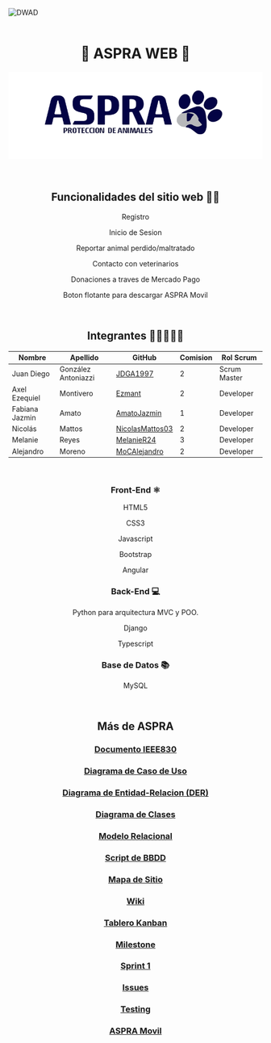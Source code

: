 ![DWAD](https://github.com/JDGA1997/ASPRA-Movil/assets/105946879/4bd8b57c-8cb3-4d67-92a8-bc83ac8733f4)
<br></br>

<div align="center">

# 🐾 ASPRA WEB 🐾
![imagen](https://raw.githubusercontent.com/AS-PR-A/ASPRA-Web/main/Frontend/animalesCommerce/src/assets/img/ASPRA.png)
<br>

<br />
 
## Funcionalidades del sitio web 📑📑

Registro

Inicio de Sesion

Reportar animal perdido/maltratado

Contacto con veterinarios

Donaciones a traves de Mercado Pago

Boton flotante para descargar ASPRA Movil

<br>

## Integrantes  👩‍💻👨🏼‍💻

| Nombre          | Apellido            | GitHub                                                | Comision |    Rol Scrum    |
|-----------------|---------------------|-------------------------------------------------------|----------|-----------------|
| Juan Diego      | González Antoniazzi | [JDGA1997](https://github.com/JDGA1997)               |   2      |  Scrum Master   |
| Axel Ezequiel   | Montivero           | [Ezmant](https://github.com/Ezmant)                   |   2      |   Developer     |
| Fabiana Jazmin  | Amato               | [AmatoJazmin](https://github.com/AmatoJazmin)         |   1      |   Developer     |
| Nicolás         | Mattos              | [NicolasMattos03](https://github.com/NicolasMattos03) |   2      |   Developer     |
| Melanie         | Reyes               | [MelanieR24](https://github.com/MelanieR24)           |   3      |      Developer  |
| Alejandro       |     Moreno          | [MoCAlejandro](https://github.com/MoCAlejandro)       |   2      |   Developer     |
  




<br>

### Front-End ⚛️

HTML5

CSS3

Javascript

Bootstrap

Angular

### Back-End 💻
Python para arquitectura MVC y POO.

Django

Typescript

### Base de Datos 📚
MySQL

<br>

## Más de ASPRA

### [Documento IEEE830](https://docs.google.com/document/d/1yoGYpTMU1NPqZDSuM2iEQeQGeHVx1eCX/edit?usp=sharing&ouid=103416615054896105402&rtpof=true&sd=true)

### [Diagrama de Caso de Uso](https://github.com/AS-PR-A/ASPRA-Web/blob/main/Documentacion/ASPRA%20web%20Diagrama%20Caso%20de%20Uso%20(Actualizado).pdf)

### [Diagrama de Entidad-Relacion (DER)](https://github.com/AS-PR-A/ASPRA-Web/blob/main/Documentacion/DER%20ASPRA%20web%20(Actualizado).pdf)

### [Diagrama de Clases](https://github.com/AS-PR-A/ASPRA-Web/blob/main/Documentacion/ASPRA%20web%20diagrama%20de%20clases(actualizado).pdf)

### [Modelo Relacional](https://github.com/AS-PR-A/ASPRA-Web/blob/main/Documentacion/Modelo%20relacional.pdf)

### [Script de BBDD](https://github.com/AS-PR-A/ASPRA-Web/blob/main/Documentacion/script.sql)

### [Mapa de Sitio](https://github.com/AS-PR-A/ASPRA-Web/blob/main/Documentacion/Mapa%20de%20sitio%20ASPRA%20Web%20(Actualizado).pdf)

### [Wiki](https://github.com/AS-PR-A/ASPRA-Web/wiki)

### [Tablero Kanban](https://github.com/orgs/AS-PR-A/projects/8/views/1)

### [Milestone](https://github.com/AS-PR-A/ASPRA-Web/milestones)

### [Sprint 1](https://github.com/AS-PR-A/ASPRA-Web/milestone/1)

### [Issues](https://github.com/AS-PR-A/ASPRA-Web/issues?q=)

### [Testing](https://github.com/AS-PR-A/ASPRA-Web/tree/main/Testing)

### [ASPRA Movil](https://github.com/AS-PR-A/ASPRA-Movil)

</div>
